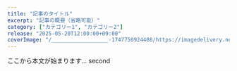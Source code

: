```yaml
---
title: "記事のタイトル"
excerpt: "記事の概要（省略可能）"
category: ["カテゴリー1", "カテゴリー2"]
release: "2025-05-20T12:00:00+09:00"
coverImage: "/__________________-1747750924408/https://imagedelivery.net/3-0TnxhaMhG-JZpRRgtqfg/__________________-1747750924408/medium"
---
```


ここから本文が始まります...
second
